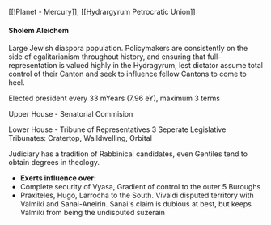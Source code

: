 [[!Planet - Mercury]], [[Hydrargyrum Petrocratic Union]]

#### Sholem Aleichem
Large Jewish diaspora population. Policymakers are consistently on the side of egalitarianism throughout history, and ensuring that full-representation is valued highly in the Hydragyrum, lest dictator assume total control of their Canton and seek to influence fellow Cantons to come to heel.

Elected president every 33 mYears (7.96 eY), maximum 3 terms

Upper House - Senatorial Commision

Lower House - Tribune of Representatives
	3 Seperate Legislative Tribunates: Cratertop, Walldwelling, Orbital

Judiciary has a tradition of Rabbinical candidates, even Gentiles tend to obtain degrees in theology.

-  **Exerts influence over:**
- Complete security of Vyasa, Gradient of control to the outer 5 Buroughs
- Praxiteles, Hugo, Larrocha to the South. Vivaldi disputed territory with Valmiki and Sanai-Aneirin. Sanai's claim is dubious at best, but keeps Valmiki from being the undisputed suzerain